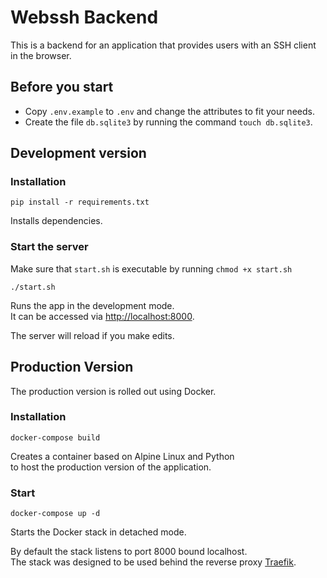 # Webssh Backend

This is a backend for an application that provides users with an SSH client in the browser.

## Before you start

-   Copy `.env.example` to `.env` and change the attributes to fit your needs.
-   Create the file `db.sqlite3` by running the command `touch db.sqlite3`.

## Development version

### Installation

```
pip install -r requirements.txt
```

Installs dependencies.

### Start the server

Make sure that `start.sh` is executable by running `chmod +x start.sh`

```
./start.sh
```

Runs the app in the development mode.\
It can be accessed via [http://localhost:8000](http://localhost:8000).

The server will reload if you make edits.

## Production Version

The production version is rolled out using Docker.

### Installation

```
docker-compose build
```

Creates a container based on Alpine Linux and Python \
to host the production version of the application.

### Start

```
docker-compose up -d
```

Starts the Docker stack in detached mode.

By default the stack listens to port 8000 bound localhost. \
The stack was designed to be used behind the reverse proxy [Traefik](https://github.com/traefik/traefik).
